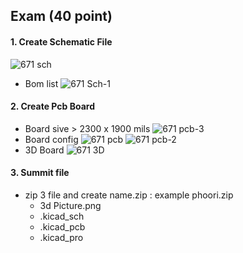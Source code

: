 ## Exam (40 point)
#### 1. Create Schematic File
![671 sch](https://github.com/user-attachments/assets/ef1e2121-a174-4d72-8285-8be5017901bc)
- Bom list
![671 Sch-1](https://github.com/user-attachments/assets/02278512-e707-4dfc-9059-de8314a5895c)

#### 2. Create Pcb Board
- Board sive > 2300 x 1900 mils 
![671 pcb-3](https://github.com/user-attachments/assets/6e470f0b-558f-4e15-9afd-58d05c858b11)
- Board config
![671 pcb](https://github.com/user-attachments/assets/c7290e2f-86cc-426f-b7e8-2cd3183cee25)
![671 pcb-2](https://github.com/user-attachments/assets/356d62dc-709c-41b1-bc2a-ba5b9a1da8c4)
- 3D Board
![671 3D](https://github.com/user-attachments/assets/45f87ede-42c6-41c2-806a-01b6b3dc48f6)

#### 3. Summit file 
- zip 3 file and create name.zip : example phoori.zip
    - 3d Picture.png
    - .kicad_sch
    - .kicad_pcb
    - .kicad_pro
